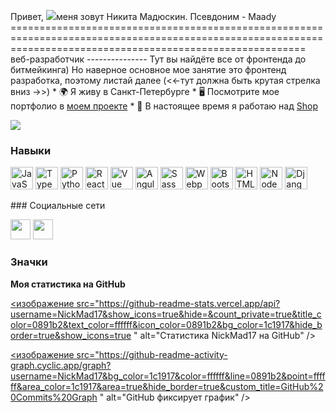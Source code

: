 Привет, ![](https://user-images.githubusercontent.com/18350557/176309783-0785949b-9127-417c-8b55-ab5a4333674e.gif)меня зовут Никита Мадюскин. Псевдоним - Maady =============================================================================================================================================================== веб-разработчик --------------- Тут вы найдёте все от фронтенда до битмейкинга) Но наверное основное мое занятие это фронтенд разработка, поэтому листай далее (<<-тут должна быть крутая стрелка вниз ->>) * 🌍 Я живу в Санкт-Петербурге * 🖥️ Посмотрите мое портфолио в [моем проекте](http://nickmad17.github.io/CV/) * 🚀 В настоящее время я работаю над [Shop](http://github.com/NickMad17/ShopProject.git)

<a href="https://www.github.com/NickMad17 " target="_blank" rel="noreferrer"><img src="https://img.shields.io/github/followers/NickMad17?logo=github&style=for-the-badge&color=0891b2&labelColor=1c1917 " /></a>

### Навыки

<p align="left"> <a href="https://developer.mozilla.org/en-US/docs/Web/JavaScript " target="_blank" rel="noreferrer"><img src="https://raw.githubusercontent.com/danielcranney/readme-generator/main/public/icons/skills/javascript-colored.svg " width ="36" height ="36" alt="JavaScript" /></a> <a href="https://www.typescriptlang.org /"target="_blank" rel="noreferrer"><img src="https://raw.githubusercontent.com/danielcranney/readme-generator/main/public/icons/skills/typescript-colored.svg " width ="36" height ="36" alt="TypeScript" /></a> <a href="https://www.python.org /"target="_blank" rel="noreferrer"><img src="https://raw.githubusercontent.com/danielcranney/readme-generator/main/public/icons/skills/python-colored.svg " width ="36" height ="36" alt="Python" /></a> <a href="https://reactjs.org /"target="_blank" rel="noreferrer"><img src="https://raw.githubusercontent.com/danielcranney/readme-generator/main/public/icons/skills/react-colored.svg " width ="36" height ="36" alt="React" /></a> <a href="https://vuejs.org/" target="_blank" rel="noreferrer"><img src="https://raw.githubusercontent.com/danielcranney/readme-generator/main/public/icons/skills/vuejs-colored.svg " width ="36" height ="36" alt ="Vue" /></a> <a href="https://angular.io /"target="_blank" rel="noreferrer"><img src="https://raw.githubusercontent.com/danielcranney/readme-generator/main/public/icons/skills/angularjs-colored.svg " width ="36" height ="36" alt ="Angular" /></a> <a href="https://sass-lang.com /"target="_blank" rel="noreferrer"><img src="https://raw.githubusercontent.com/danielcranney/readme-generator/main/public/icons/skills/sass-colored.svg " width ="36" height ="36" alt ="Sass" /></a> <a href="https://webpack.js.org /"target="_blank" rel="noreferrer"><img src="https://raw.githubusercontent.com/danielcranney/readme-generator/main/public/icons/skills/webpack-colored.svg " width ="36" height ="36" alt="Webpack" /></a> <a href="https://getbootstrap.com /"target="_blank" rel="noreferrer"><img src="https://raw.githubusercontent.com/danielcranney/readme-generator/main/public/icons/skills/bootstrap-colored.svg " width ="36" height ="36" alt="Bootstrap" /></a> <a href="https://developer.mozilla.org/en-US/docs/Glossary/HTML5 " target="_blank" rel="noreferrer"><img src="https://raw.githubusercontent.com/danielcranney/readme-generator/main/public/icons/skills/html5-colored.svg " width ="36" height ="36" alt ="HTML5" /></a> <a href="https://nodejs.org/en /"target="_blank" rel="noreferrer"><img src="https://raw.githubusercontent.com/danielcranney/readme-generator/main/public/icons/skills/nodejs-colored.svg " width ="36" height ="36" alt="NodeJS" /></a> <a href="https://www.djangoproject.com /"target="_blank" rel="noreferrer"><img src="https://raw.githubusercontent.com/danielcranney/readme-generator/main/public/icons/skills/django-colored.svg " width ="36" height ="36" alt ="Django" /></a> </p>
### Социальные сети <p align="left"> <a href ="https://www.github.com/NickMad17 " target="_blank" rel="noreferrer"><img src="https://raw.githubusercontent.com/danielcranney/readme-generator/main/public/icons/socials/github.svg " width ="32" height ="32" /></a> <a href="http://www.instagram.com/_mad_niks_ " target="_blank" rel="noreferrer"><img src="https://raw.githubusercontent.com/danielcranney/readme-generator/main/public/icons/socials/instagram.svg " width ="32" height ="32" /></a></p>

### Значки

<b> Моя статистика на GitHub</b>

<a href="http://www.github.com/NickMad17 "><изображение src="https://github-readme-stats.vercel.app/api?username=NickMad17&show_icons=true&hide=&count_private=true&title_color=0891b2&text_color=ffffff&icon_color=0891b2&bg_color=1c1917&hide_border=true&show_icons=true " alt="Статистика NickMad17 на GitHub" /></a>

<a href="http://www.github.com/NickMad17 "><изображение src="https://github-readme-activity-graph.cyclic.app/graph?username=NickMad17&bg_color=1c1917&color=ffffff&line=0891b2&point=ffffff&area_color=1c1917&area=true&hide_border=true&custom_title=GitHub%20Commits%20Graph " alt="GitHub фиксирует график" /></a>

<!--
**NickMad17/NickMad17** is a ✨ _special_ ✨ repository because its `README.md` (this file) appears on your GitHub profile.

Here are some ideas to get you started:

- 🔭 I’m currently working on ...
- 🌱 I’m currently learning ...
- 👯 I’m looking to collaborate on ...
- 🤔 I’m looking for help with ...
- 💬 Ask me about ...
- 📫 How to reach me: ...
- 😄 Pronouns: ...
- ⚡ Fun fact: ...
-->
